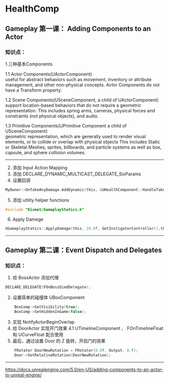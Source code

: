 # HealthComp

## Gameplay 第一课： Adding Components to an Actor  

### 知识点：  
1.三种基本Components  

1.1 Actor Components(UActorComponent)  
useful for abstract behaviors such as movement, inventory or attribute management, and other non-physical concepts.
Actor Components do not have a Transform property.

1.2 Scene Components(USceneComponent, a child of UActorComponent)  
support location-based behaviors that do not require a geometric representation. 
This includes spring arms, cameras, physical forces and constraints (not physical objects), and audio.

1.3 Primitive Components(UPrimitive Component  a child of USceneComponent)  
 geometric representation, which are generally used to render visual elements, or to collide or overlap with physical objects
This includes Static or Skeletal Meshes, sprites, billboards, and particle systems as well as box, capsule, and sphere collision volumes.

---

2. 添加 Input Action Mapping
3. 添加 DECLARE_DYNAMIC_MULTICAST_DELEGATE_SixParams
4. 设置回调
```c
MyOwner->OnTakeAnyDamage.AddDynamic(this, &UHealthComponent::HandleTakeAnyDamage);
```
5. 添加 utility helper functions
```c
#include "Kismet/GameplayStatics.h"
```
6. Apply Damege
```c
UGameplayStatics::ApplyDamage(this, 20.0f, GetInstigatorController(),this,GenericDamageType);
```

---

## Gameplay 第二课：Event Dispatch and Delegates
### 知识点：
1.  给 BossActor 添加代理
```c
DECLARE_DELEGATE(FOnBossDiedDelegate);
```

2.  设置简单的碰撞体 UBoxComponent
```c
	BoxComp->SetVisibility(true);
	BoxComp->SetHiddenInGame(false);
```

3.  实现 NotifyActorBeginOverlap
4.  给 DoorActor 实现开门效果
4.1 UTimelineComponent 、 FOnTimelineFloat 和 UCurveFloat 配合使用
5. 最后，通过设置 Door 的 Z 旋转，开启门的效果
```c
    FRotator DoorNewRotation = FRotator(0.0f, Output, 0.f);
    Door->SetRelativeRotation(DoorNewRotation);
```

---

https://docs.unrealengine.com/5.0/en-US/adding-components-to-an-actor-in-unreal-engine/

